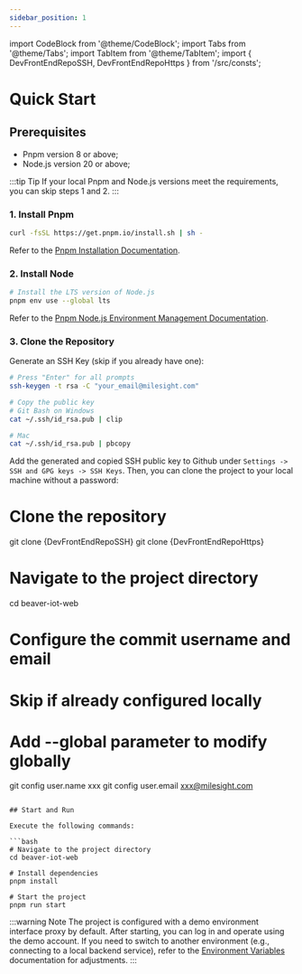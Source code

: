 ```yaml
---
sidebar_position: 1
---
```


import CodeBlock from '@theme/CodeBlock';
import Tabs from '@theme/Tabs';
import TabItem from '@theme/TabItem';
import { DevFrontEndRepoSSH, DevFrontEndRepoHttps } from '/src/consts';


# Quick Start

## Prerequisites

- Pnpm version 8 or above;
- Node.js version 20 or above;

:::tip Tip
If your local Pnpm and Node.js versions meet the requirements, you can skip steps 1 and 2.
:::

### 1. Install Pnpm

```bash
curl -fsSL https://get.pnpm.io/install.sh | sh -
```

Refer to the [Pnpm Installation Documentation](https://pnpm.io/installation).

### 2. Install Node

```bash
# Install the LTS version of Node.js
pnpm env use --global lts
```

Refer to the [Pnpm Node.js Environment Management Documentation](https://pnpm.io/cli/env).

### 3. Clone the Repository

Generate an SSH Key (skip if you already have one):

```bash
# Press "Enter" for all prompts
ssh-keygen -t rsa -C "your_email@milesight.com"

# Copy the public key
# Git Bash on Windows
cat ~/.ssh/id_rsa.pub | clip

# Mac
cat ~/.ssh/id_rsa.pub | pbcopy
```

Add the generated and copied SSH public key to Github under `Settings -> SSH and GPG keys -> SSH Keys`. Then, you can clone the project to your local machine without a password:

# Clone the repository
<Tabs>
  <TabItem value="SSH" label="SSH" default>
    <CodeBlock language="bash">git clone {DevFrontEndRepoSSH}</CodeBlock>
  </TabItem>
  <TabItem value="Https" label="Https">
    <CodeBlock language="bash">git clone {DevFrontEndRepoHttps}</CodeBlock>
  </TabItem>
</Tabs>

# Navigate to the project directory
cd beaver-iot-web

# Configure the commit username and email
# Skip if already configured locally
# Add --global parameter to modify globally
git config user.name xxx
git config user.email xxx@milesight.com
```

## Start and Run

Execute the following commands:

```bash
# Navigate to the project directory
cd beaver-iot-web

# Install dependencies
pnpm install

# Start the project
pnpm run start
```

:::warning Note
The project is configured with a demo environment interface proxy by default. After starting, you can log in and operate using the demo account. If you need to switch to another environment (e.g., connecting to a local backend service), refer to the [Environment Variables](./development/env.md) documentation for adjustments.
:::
